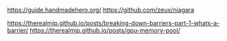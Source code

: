 https://guide.handmadehero.org/
https://github.com/zeux/niagara

https://therealmjp.github.io/posts/breaking-down-barriers-part-1-whats-a-barrier/
https://therealmjp.github.io/posts/gpu-memory-pool/
